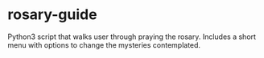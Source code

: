# rosary-guide
Python3 script that walks user through praying the rosary. Includes a short menu with options to change the mysteries contemplated.
